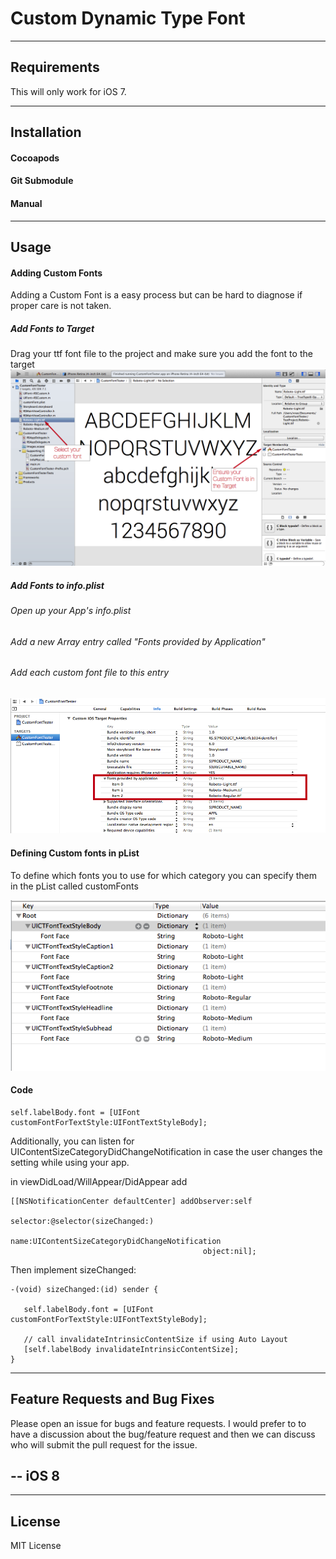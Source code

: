 Custom Dynamic Type Font
=====================

----------
Requirements
----------
This will only work for iOS 7.

----------
Installation
----------
#### Cocoapods
#### Git Submodule
#### Manual

---------
Usage
---------

#### Adding Custom Fonts
Adding a Custom Font is a easy process but can be hard to diagnose if proper care is not taken.
##### Add Fonts to Target

Drag your ttf font file to the project and make sure you add the font to the target
![Check Target Membership](/images/target_membership.png)

##### Add Fonts to info.plist
###### Open up your App's info.plist
###### Add a new Array entry called "Fonts provided by Application"
###### Add each custom font file to this entry
![Alt text](/images/Info_plist.png)


#### Defining Custom fonts in pList

To define which fonts you to use for which category you can specify them in the pList called customFonts

![Alt text](/images/plist.png)

#### Code

    self.labelBody.font = [UIFont customFontForTextStyle:UIFontTextStyleBody];

Additionally, you can listen for UIContentSizeCategoryDidChangeNotification in case the user changes the setting while using your app.

in viewDidLoad/WillAppear/DidAppear add

    [[NSNotificationCenter defaultCenter] addObserver:self
                                             selector:@selector(sizeChanged:)
                                                 name:UIContentSizeCategoryDidChangeNotification
                                               object:nil];
Then implement sizeChanged:

    -(void) sizeChanged:(id) sender {

       self.labelBody.font = [UIFont customFontForTextStyle:UIFontTextStyleBody];
    
       // call invalidateIntrinsicContentSize if using Auto Layout
       [self.labelBody invalidateIntrinsicContentSize];
    }

---------
Feature Requests and Bug Fixes
---------
Please open an issue for bugs and feature requests. I would prefer to to have a discussion about the bug/feature request and then we can discuss who will submit the pull request for the issue.

--
iOS 8
--

---------
License
---------
MIT License

